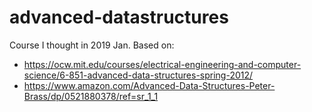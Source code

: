 # advanced-datastructures

Course I thought in 2019 Jan.
Based on: 
- https://ocw.mit.edu/courses/electrical-engineering-and-computer-science/6-851-advanced-data-structures-spring-2012/
- https://www.amazon.com/Advanced-Data-Structures-Peter-Brass/dp/0521880378/ref=sr_1_1
